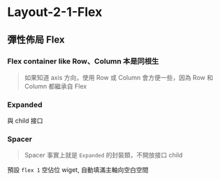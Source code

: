 # Layout-2-1-Flex

## 彈性佈局 Flex

### Flex container like Row、Column 本是同根生

> 如果知道 axis 方向，使用 Row 或 Column 會方便一些，因為 Row 和 Column 都繼承自 Flex

### Expanded

與 child 接口

### Spacer

> Spacer 事實上就是 `Expanded` 的封裝類，不開放接口 child

預設 `flex 1` 空佔位 wiget, 自動填滿主軸向空白空間
